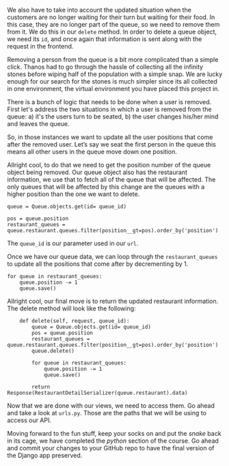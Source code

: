 We also have to take into account the updated situation when the customers are no longer waiting for their turn but waiting for their food. In this case, they are no longer part of the queue, so we need to remove them from it. We do this in our `delete` method. In order to delete a queue object, we need its `id`, and once again that information is sent along with the request in the frontend.  

Removing a person from the queue is a bit more complicated than a simple click. Thanos had to go through the hassle of collecting all the infinity stones before wiping half of the population with a simple snap. We are lucky enough for our search for the stones is much simpler since its all collected in one environment, the virtual environment you have placed this project in. 

There is a bunch of logic that needs to be done when a user is removed. First let's address the two situations in which a user is removed from the queue: a) it's the users turn to be seated, b) the user changes his/her mind and leaves the queue. 

So, in those instances we want to update all the user positions that come after the removed user. Let’s say we seat the first person in the queue this means all other users in the queue move down one position. 

Allright cool, to do that we need to get the position number of the queue object being removed. Our queue object also has the restaurant information, we use that to fetch all of the queue that will be affected. The only queues that will be affected by this change are the queues with a higher position than the one we want to delete.

```
queue = Queue.objects.get(id= queue_id)

pos = queue.position
restaurant_queues = queue.restaurant.queues.filter(position__gt=pos).order_by('position')
```

The `queue_id` is our parameter used in our `url`. 

Once we have our queue data, we can loop through the `restaurant_queues` to update all the positions that come after by decrementing by 1. 

```
for queue in restaurant_queues:
    queue.position -= 1
    queue.save()
```

Allright cool, our final move is to return the updated restaurant information. The delete method will look like the following:

```
    def delete(self, request, queue_id):
        queue = Queue.objects.get(id= queue_id)
        pos = queue.position
        restaurant_queues = queue.restaurant.queues.filter(position__gt=pos).order_by('position')
        queue.delete()

        for queue in restaurant_queues:
            queue.position -= 1
            queue.save()

        return Response(RestaurantDetailSerializer(queue.restaurant).data)
```

Now that we are done with our views, we need to access them. Go ahead and take a look at `urls.py`. Those are the paths that we will be using to access our API. 

Moving forward to the fun stuff, keep your socks on and put the _snake_ back in its cage, we have completed the _python_ section of the course. Go ahead and commit your changes to your GitHub repo to have the final version of the Django app preserved.
